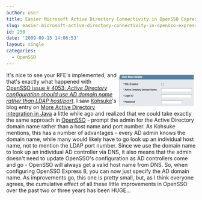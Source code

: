 ```yaml
---
author: user
title: Easier Microsoft Active Directory Connectivity in OpenSSO Express 8
slug: easier-microsoft-active-directory-connectivity-in-opensso-express-8
id: 250
date: '2009-09-15 14:06:53'
layout: single
categories:
  - OpenSSO
---
```


<span style="margin: 5px; float: right;">[![](images/ADConfig.png)](https://opensso.dev.java.net/public/use/index.html)</span> It's nice to see your RFE's implemented, and that's exactly what happened with [OpenSSO issue # 4053: _Active Directory configuration should use AD domain name rather than LDAP host/port_](https://opensso.dev.java.net/issues/show_bug.cgi?id=4053). I saw [Kohsuke](http://weblogs.java.net/blog/108)'s blog entry on [More Active Directory integration in Java](http://weblogs.java.net/blog/kohsuke/archive/2008/06/more_active_dir.html) a little while ago and realized that we could take exactly the same approach in [OpenSSO](http://opensso.org/) - prompt the admin for the Active Directory domain name rather than a host name and port number. As Kohsuke mentions, this has a number of advantages - every AD admin knows the domain name, while many would likely have to go look up an individual host name, not to mention the LDAP port number. Since we use the domain name to look up an individual AD controller via DNS, it also means that the admin doesn't need to update OpenSSO's configuration as AD controllers come and go - OpenSSO will always get a valid host name from DNS. So, when configuring OpenSSO Express 8, you can now just specify the AD domain name. As improvements go, this one is pretty small, but, as I think everyone agrees, the cumulative effect of all these little improvements in OpenSSO over the past two or three years has been HUGE...